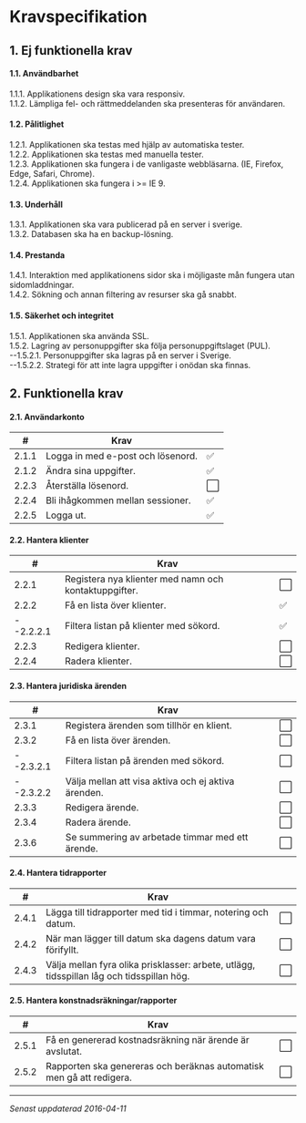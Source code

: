 # Kravspecifikation

## 1. Ej funktionella krav
#### 1.1. Användbarhet
1.1.1. Applikationens design ska vara responsiv. </br>
1.1.2. Lämpliga fel- och rättmeddelanden ska presenteras för användaren. </br>

#### 1.2. Pålitlighet
1.2.1. Applikationen ska testas med hjälp av automatiska tester. </br>
1.2.2. Applikationen ska testas med manuella tester. </br>
1.2.3. Applikationen ska fungera i de vanligaste webbläsarna. (IE, Firefox, Edge, Safari, Chrome). </br>
1.2.4. Applikationen ska fungera i >= IE 9. </br>

#### 1.3. Underhåll
1.3.1. Applikationen ska vara publicerad på en server i sverige. </br>
1.3.2. Databasen ska ha en backup-lösning. </br>

#### 1.4. Prestanda
1.4.1. Interaktion med applikationens sidor ska i möjligaste mån fungera utan sidomladdningar. </br>
1.4.2. Sökning och annan filtering av resurser ska gå snabbt. </br>

#### 1.5. Säkerhet och integritet
1.5.1. Applikationen ska använda SSL. </br>
1.5.2. Lagring av personuppgifter ska följa personuppgiftslaget (PUL). </br>
--1.5.2.1. Personuppgifter ska lagras på en server i Sverige. </br>
--1.5.2.2. Strategi för att inte lagra uppgifter i onödan ska finnas. </br> 



## 2. Funktionella krav

#### 2.1. Användarkonto
|#|Krav                                         ||
|-----------------------------------------------|----|------|
|2.1.1|Logga in med e-post och lösenord.|:white_check_mark:|
|2.1.2|Ändra sina uppgifter.|:white_check_mark:|
|2.2.3|Återställa lösenord.|:white_large_square:|
|2.2.4|Bli ihågkommen mellan sessioner.|:white_check_mark:|
|2.2.5|Logga ut.|:white_check_mark:|

#### 2.2. Hantera klienter
|#|Krav                                         ||
|-----------------------------------------------|----|------|
|2.2.1|Registera nya klienter med namn och kontaktuppgifter.|:white_large_square:|
|2.2.2|Få en lista över klienter.|:white_check_mark:|
|--2.2.2.1|Filtera listan på klienter med sökord.|:white_check_mark:|
|2.2.3|Redigera klienter.|:white_large_square:|
|2.2.4|Radera klienter.|:white_large_square:|

#### 2.3. Hantera juridiska ärenden
|#|Krav                                         ||
|-----------------------------------------------|----|------|
|2.3.1|Registera ärenden som tillhör en klient.|:white_large_square:|
|2.3.2|Få en lista över ärenden.|:white_large_square:|
|--2.3.2.1|Filtera listan på ärenden med sökord.|:white_large_square:|
|--2.3.2.2|Välja mellan att visa aktiva och ej aktiva ärenden.|:white_large_square:|
|2.3.3|Redigera ärende.|:white_large_square:|
|2.3.4|Radera ärende.|:white_large_square:|
|2.3.6|Se summering av arbetade timmar med ett ärende.|:white_large_square:|

#### 2.4. Hantera tidrapporter
|#|Krav                                         ||
|-----------------------------------------------|----|------|
|2.4.1|Lägga till tidrapporter med tid i timmar, notering och datum.|:white_large_square:|
|2.4.2|När man lägger till datum ska dagens datum vara förifyllt.|:white_large_square:|
|2.4.3|Välja mellan fyra olika prisklasser: arbete, utlägg, tidsspillan låg och tidsspillan hög.|:white_large_square:|

#### 2.5. Hantera konstnadsräkningar/rapporter
|#|Krav                                         ||
|-----------------------------------------------|----|------|
|2.5.1|Få en genererad kostnadsräkning när ärende är avslutat.|:white_large_square:|
|2.5.2|Rapporten ska genereras och beräknas automatisk men gå att redigera.|:white_large_square:|

***
*Senast uppdaterad 2016-04-11*
